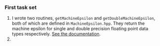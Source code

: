 ### First task set
1. I wrote two routines, `getMachineEpsilon` and `getDoubleMachineEpsilon`, both of which are defined in `MachineEpsilon.hpp`. They return the machine epsilon for single and double precision floating point data types respectively. [See the documentation](../software_manual/MachineEpsilon).
2. 